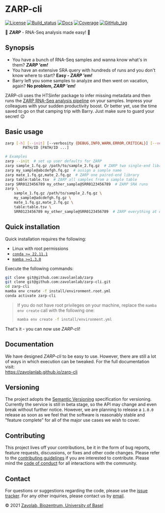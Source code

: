 # ZARP-cli

[![License][badge-license]][badge-url-license]
[![Build_status][badge-build-status]][badge-url-build-status]
[![Docs][badge-docs]][badge-url-docs]
[![Coverage][badge-coverage]][badge-url-coverage]
[![GitHub_tag][badge-github-tag]][badge-url-github-tag]

:pill: **_ZARP_** - RNA-Seq analysis made easy! :syringe:

## Synopsis

- You have a bunch of RNA-Seq samples and wanna know what's in them? **_ZARP
'em!_**  
- You have an extensive SRA query with hundreds of runs and you don't know
where to start? **Easy - _ZARP 'em!_**
- Barry left you some samples to analyze and then went on vacation, again? **No
problem, _ZARP 'em!_**  

ZARP-cli uses the HTSinfer package to infer missing metadata and then runs the
[ZARP RNA-Seq analysis pipeline][zarp] on your samples. Impress your colleagues
with your sudden productivity boost. Or better yet, use the time saved to go on
that camping trip with Barry. Just make sure to guard your secret! :wink:

## Basic usage

```sh
zarp [-h] [--init] [--verbosity {DEBUG,INFO,WARN,ERROR,CRITICAL}] [--version]
        PATH/ID [PATH/ID ...]

# Examples
zarp --init  # set up user defaults for ZARP
zarp sample_1.fq.gz /path/to/sample_2.fq.gz  # ZARP two single-end libraries
zarp my_sample@abcdefgh.fq.gz  # assign a sample name
zarp mate_1.fq.gz,mate_2.fq.gz  # ZARP one paired-end library
zarp table:table.tsv  # ZARP all samples from a sample table
zarp SRR0123456789 my_other_sample@SRR0123456789  # ZARP SRA runs
zarp \
    sample_1.fq.gz /path/to/sample_2.fq.gz \
    my_sample@adcdefgh.fg.gz \
    mate_1.fq.gz,mate_2.fq.gz \
    table:table.tsv \
    SRR0123456789 my_other_sample@SRR0123456789  # ZARP everything at once!
```

## Quick installation

Quick installation requires the following:

- Linux with root permissions
- [`conda >= 22.11.1`][conda]
- [`mamba >=1.3.0`][mamba]

Execute the following commands:

```sh
git clone git@github.com:zavolanlab/zarp
git clone git@github.com:zavolanlab/zarp-cli.git
cd zarp-cli
mamba env create -f install/environment.root.yml
conda activate zarp-cli
```

> If you do not have root privileges on your machine, replace the `mamba env
> create` call with the following one:
>
> ```sh
> mamba env create -f install/environment.yml
> ```

That's it - you can now use _ZARP-cli_!

## Documentation

We have designed _ZARP-cli_ to be easy to use. However, there are still a lot
of ways in which execution can be tweaked. For the full documentation visit:  
<https://zavolanlab.github.io/zarp-cli>

## Versioning

The project adopts the [Semantic Versioning][semver] specification for
versioning. Currently the service is still in beta stage, so the API may change
and even break without further notice. However, we are planning to release a
`1.0.0` release as soon as we feel that the software is reasonably stable and
"feature complete" for all of the major use cases we wish to cover.

## Contributing

This project lives off your contributions, be it in the form of bug reports,
feature requests, discussions, or fixes and other code changes. Please refer
to the [contributing guidelines](CONTRIBUTING.md) if you are interested to
contribute. Please mind the [code of conduct](CODE_OF_CONDUCT.md) for all
interactions with the community.

## Contact

For questions or suggestions regarding the code, please use the
[issue tracker][issue-tracker]. For any other inquiries, please contact us
by [email][contact].

&copy; 2021 [Zavolab, Biozentrum, University of Basel][zavolab]

[conda]: <https://docs.conda.io/projects/conda/en/latest/index.html>
[contact]: <zavolab-biozentrum@unibas.ch>
[badge-build-status]: <https://github.com/zavolanlab/zarp-cli/actions/workflows/tests.yml/badge.svg>
[badge-coverage]: <https://codecov.io/gh/zavolanlab/zarp-cli/branch/dev/graph/badge.svg?branch=dev&token=0KQZYULZ88>
[badge-docs]: <https://github.com/zavolanlab/zarp-cli/actions/workflows/docs.yml/badge.svg>
[badge-github-tag]: <https://img.shields.io/github/v/tag/zavolanlab/zarp-cli?color=C39BD3>
[badge-license]: <https://img.shields.io/badge/license-Apache%202.0-blue.svg>
[badge-url-build-status]: <https://github.com/zavolanlab/zarp-cli/actions/workflows/tests.yml>
[badge-url-coverage]: <https://codecov.io/gh/zavolanlab/zarp-cli?branch=dev>
[badge-url-docs]: <https://zavolanlab.github.io/zarp-cli>
[badge-url-github-tag]: <https://github.com/zavolanlab/zarp-cli/releases>
[badge-url-license]: <http://www.apache.org/licenses/LICENSE-2.0>
[issue-tracker]: <https://github.com/zavolanlab/zarp-cli/issues>
[mamba]: <https://github.com/mamba-org/mamba>
[semver]: <https://semver.org/>
[zarp]: <https://github.com/zavolanlab/zarp>
[zavolab]: <https://www.biozentrum.unibas.ch/research/researchgroups/overview/unit/zavolan/research-group-mihaela-zavolan/>
